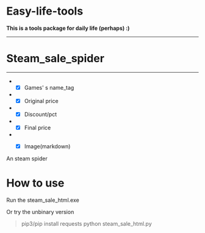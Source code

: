 # Easy-life-tools

**This is a tools package for daily life (perhaps)  :)**

------
# Steam_sale_spider

------

+ - [x] Games' s name_tag 
+ - [x] Original price
+ - [x] Discount/pct
+ - [x] Final price
+ - [x] Image(markdown)


An steam spider

# How to use
Run the steam_sale_html.exe

Or try the unbinary version
> pip3/pip install requests
> python steam_sale_html.py
